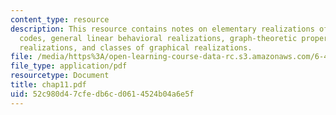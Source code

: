```yaml
---
content_type: resource
description: This resource contains notes on elementary realizations of linear block
  codes, general linear behavioral realizations, graph-theoretic properties of graphical
  realizations, and classes of graphical realizations.
file: /media/https%3A/open-learning-course-data-rc.s3.amazonaws.com/6-451-principles-of-digital-communication-ii-spring-2005/52c980d47cfedb6cd0614524b04a6e5f_chap11.pdf
file_type: application/pdf
resourcetype: Document
title: chap11.pdf
uid: 52c980d4-7cfe-db6c-d061-4524b04a6e5f
---
```

